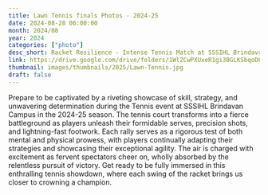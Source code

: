 ```yaml
---
title: Lawn Tennis finals Photos - 2024-25
date: 2024-08-28 06:00:00
month: 2024/08
year: 2024
categories: ["photo"]
desc_short: Racket Resilience - Intense Tennis Match at SSSIHL Brindavan Campus - Skills, Strategy, and Determination on Full Display
link: https://drive.google.com/drive/folders/1WlZCwPXUxeR1gi3BGLKSbqoDL5bLH3WI?usp=drive_link
thumbnail: images/thumbnails/2025/Lawn-Tennis.jpg
draft: false
---
```


 Prepare to be captivated by a riveting showcase of skill, strategy, and unwavering determination during the Tennis event at SSSIHL Brindavan Campus in the 2024-25 season. The tennis court transforms into a fierce battleground as players unleash their formidable serves, precision shots, and lightning-fast footwork. Each rally serves as a rigorous test of both mental and physical prowess, with players continually adapting their strategies and showcasing their exceptional agility. The air is charged with excitement as fervent spectators cheer on, wholly absorbed by the relentless pursuit of victory. Get ready to be fully immersed in this enthralling tennis showdown, where each swing of the racket brings us closer to crowning a champion.